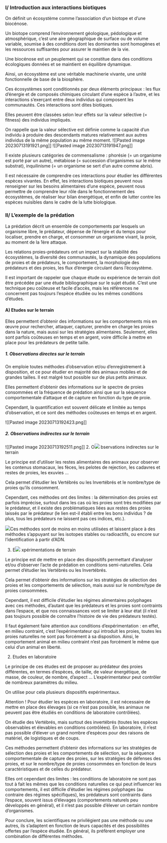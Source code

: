 ### I/ Introduction aux interactions biotiques

On définit un écosystème comme l’association d’un biotope et d’une biocénose.

Un biotope comprend l’environnement géologique, pédologique et atmosphérique, c’est une aire géographique de surface ou de volume variable, soumise à des conditions dont les dominantes sont homogènes et les ressources suffisantes pour assurer le maintien de la vie.

Une biocénose est un peuplement qui se constitue dans des conditions écologiques données et se maintient en équilibre dynamique.

Ainsi, un écosystème est une véritable machinerie vivante, une unité fonctionnelle de base de la biosphère.

Ces écosystèmes sont conditionnés par deux éléments principaux : les flux d’énergie et de composés chimiques circulant d’une espèce à l’autre, et les interactions s’exerçant entre deux individus qui composent les communautés. Ces interactions sont dites biotiques.

Elles peuvent être classées selon leur effets sur la valeur sélective (= fitness) des individus impliqués.

On rappelle que la valeur sélective est définie comme la capacité d’un individu à produire des descendants matures relativement aux autres individus de la même population au même moment.
![[Pasted image 20230713191921.png]]
![[Pasted image 20230713191947.png]]

Il existe plusieurs catégories de commensalisme : phorésie (= un organisme est porté par un autre), métabiose (= succession d’organismes sur le même substrat), inquilinisme (= un organisme se sert d’un autre comme abris).

Il est nécessaire de comprendre ces interactions pour étudier les différentes espèces vivantes. En effet, les interactions biotiques peuvent nous renseigner sur les besoins alimentaires d’une espèce, peuvent nous permettre de comprendre leur rôle dans le fonctionnement des écosystèmes, de réaliser leur bilan énergétique, et enfin de lutter contre les espèces nuisibles dans le cadre de la lutte biologique.

### II/ L’exemple de la prédation

La prédation décrit un ensemble de comportements par lesquels un organisme libre, le prédateur, dépense de l’énergie et du temps pour localiser, prendre en charge, et consommer un organisme vivant, la proie, au moment de la 1ère attaque.

Les relations proies-prédateurs ont un impact sur la stabilité des écosystèmes, la diversité des communautés, la dynamique des populations de proies et de prédateurs, le comportement, la morphologie des prédateurs et des proies, les flux d’énergie circulant dans l’écosystème.

Il est important de rappeler que chaque étude ou expérience de terrain doit être précédée par une étude bibliographique sur le sujet étudié. C’est une technique peu coûteuse et facile d’accès, mais les références ne concernent pas toujours l’espèce étudiée ou les mêmes conditions d’études.

#### A) Etudes sur le terrain

Elles permettent d’obtenir des informations sur les comportements mis en œuvre pour rechercher, attaquer, capturer, prendre en charge les proies dans la nature, mais aussi sur les stratégies alimentaires. Seulement, elles sont parfois coûteuses en temps et en argent, voire difficile à mettre en place pour les prédateurs de petite taille.

##### 1. Observations directes sur le terrain
 
On emploie toutes méthodes d’observation et/ou d’enregistrement à disposition, et ce pour étudier en majorité des animaux mobiles et de grandes tailles. Il est malgré tout possible sur de plus petits animaux.

Elles permettent d’obtenir des informations sur le spectre de proies consommées et la fréquence de prédation ainsi que sur la séquence comportementale d’attaque et de capture en fonction du type de proie.

Cependant, la quantification est souvent délicate et limitée au temps d’observation, et ce sont des méthodes coûteuses en temps et en argent.

![[Pasted image 20230713192423.png]]

##### 2. Observations indirectes sur le terrain

![[Pasted image 20230713192511.png]]
2. O![](file:///C:/Users/tomha/AppData/Local/Temp/lu119447ltm.tmp/lu119447ltq_tmp_771e11d05ce02ff6.png) bservations indirectes sur le terrain
    

Le principe est d’utiliser les restes alimentaires des animaux pour observer les contenus stomacaux, les fèces, les pelotes de rejection, les cadavres et restes de proies, les exuvies …

Cela permet d’étudier les Vertébrés ou les Invertébrés et le nombre/type de proies qu’ils consomment.

Cependant, ces méthodes ont des limites : la détermination des proies est parfois imprécise, surtout dans les cas où les proies sont très modifiées par le prédateur, et il existe des problématiques liées aux restes des proies laissés par le prédateur (le lien est-il établi entre les bons individus ? de plus, tous les prédateurs ne laissent pas ces indices, etc.).

 ![](file:///C:/Users/tomha/AppData/Local/Temp/lu119447ltm.tmp/lu119447ltq_tmp_4685c74ae2822472.png)Ces méthodes sont de moins en moins utilisées et laissent place à des méthodes s’appuyant sur les isotopes stables ou radioactifs, ou encore sur l’identification à partir d’ADN.

3. E![](file:///C:/Users/tomha/AppData/Local/Temp/lu119447ltm.tmp/lu119447ltq_tmp_76ae944fd645beaa.png) xpérimentations de terrain
    

Le principe est de mettre en place des dispositifs permettant d’analyser et/ou d’observer l’acte de prédation en conditions semi-naturelles. Cela permet d’étudier les Vertébrés ou les Invertébrés.

Cela permet d’obtenir des informations sur les stratégies de sélection des proies et les comportements de sélection, mais aussi sur le nombre/type de proies consommées.

Cependant, il est difficile d’étudier les régimes alimentaires polyphages avec ces méthodes, d’autant que les prédateurs et les proies sont contraints dans l’espace, et que nos connaissances vont se limiter à leur état (il n’est pas toujours possible de connaître l’histoire de vie des prédateurs testés).

Il faut également faire attention aux conditions d’expérimentation : en effet, en milieu contraint, c’est l’expérimentateur qui introduit les proies, toutes les proies naturelles ne sont pas forcément à sa disposition. Ainsi, le comportement animal en milieu contraint n’est pas forcément le même que celui d’un animal en liberté.

2. Etudes en laboratoire
    

Le principe de ces études est de proposer au prédateur des proies différentes, en termes d’espèces, de taille, de valeur énergétique, de masse, de couleur, de nombre, d’aspect … L’expérimentateur peut contrôler de nombreux paramètres du milieu.

On utilise pour cela plusieurs dispositifs expérimentaux.

Attention ! Pour étudier les espèces en laboratoire, il est nécessaire de mettre en place des élevages (si ce n’est pas possible, les animaux ne peuvent pas être étudiés en conditions de laboratoire contrôlées).

On étudie des Vertébrés, mais surtout des invertébrés (toutes les espèces observables et élevables en conditions contrôlées). En laboratoire, il n’est pas possible d’élever un grand nombre d’espèces pour des raisons de matériel, de logistiques et de coups.

Ces méthodes permettent d’obtenir des informations sur les stratégies de sélection des proies et les comportements de sélection, sur la séquence comportementale de capture des proies, sur les stratégies de défenses des proies, et sur le nombre/type de proies consommées en fonction de leurs caractéristiques et de celles du prédateur.

Elles ont cependant des limites : les conditions de laboratoire ne sont pas tout à fait les mêmes que les conditions naturelles ce qui peut influencer les comportements, il est difficile d’étudier les régimes polyphages (au contraire des régimes spécifiques), les prédateurs sont contraints dans l’espace, souvent issus d’élevages (comportements naturels peu développés en général), et il n’est pas possible d’élever un certain nombre d’organismes.

Pour conclure, les scientifiques ne privilégient pas une méthode ou une autres, ils s’adaptent en fonction de leurs capacités et des possibilités offertes par l’espèce étudiée. En général, ils préfèrent employer une combination de différentes méthodes.